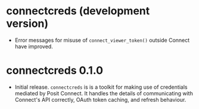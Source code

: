 # connectcreds (development version)

* Error messages for misuse of `connect_viewer_token()` outside Connect have
  improved.

# connectcreds 0.1.0

* Initial release. `connectcreds` is is a toolkit for making use of credentials
  mediated by Posit Connect. It handles the details of communicating with
  Connect's API correctly, OAuth token caching, and refresh behaviour.
